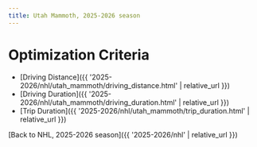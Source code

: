 ```yaml
---
title: Utah Mammoth, 2025-2026 season
---
```


# Optimization Criteria
- [Driving Distance]({{ '2025-2026/nhl/utah_mammoth/driving_distance.html' | relative_url }})
- [Driving Duration]({{ '2025-2026/nhl/utah_mammoth/driving_duration.html' | relative_url }})
- [Trip Duration]({{ '2025-2026/nhl/utah_mammoth/trip_duration.html' | relative_url }})

[Back to NHL, 2025-2026 season]({{ '2025-2026/nhl' | relative_url }})
